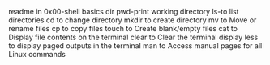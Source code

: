 readme in 0x00-shell basics dir
pwd-print working directory
ls-to list directories
cd to change directory
mkdir to create directory
mv to  Move or rename files
cp to copy files
touch to Create blank/empty files
cat to Display file contents on the terminal
clear to Clear the terminal display
less to display paged outputs in the terminal
man to Access manual pages for all Linux commands

